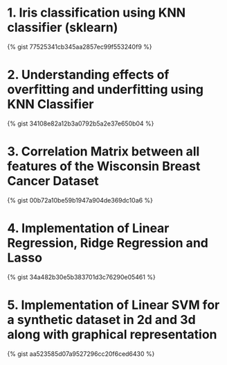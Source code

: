 
# 1. Iris classification using KNN classifier (sklearn)

{% gist 77525341cb345aa2857ec99f553240f9 %}


# 2. Understanding effects of overfitting and underfitting using KNN Classifier

{% gist 34108e82a12b3a0792b5a2e37e650b04 %}


# 3. Correlation Matrix between all features of the Wisconsin Breast Cancer Dataset

{% gist 00b72a10be59b1947a904de369dc10a6 %}


# 4. Implementation of Linear Regression, Ridge Regression and Lasso
{% gist 34a482b30e5b383701d3c76290e05461 %}


# 5. Implementation of Linear SVM for a synthetic dataset in 2d and 3d along with graphical representation
{% gist aa523585d07a9527296cc20f6ced6430 %}
